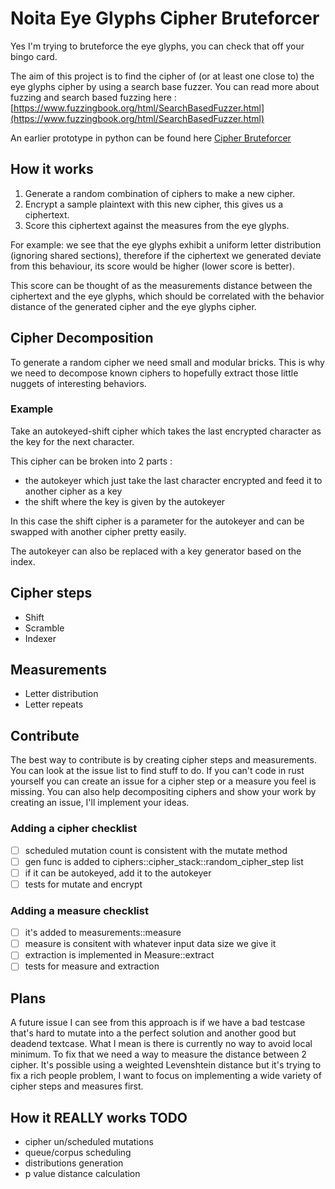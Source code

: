 # Noita Eye Glyphs Cipher Bruteforcer

Yes I'm trying to bruteforce the eye glyphs, you can check that off your bingo card.

The aim of this project is to find the cipher of (or at least one close to) the eye glyphs cipher by using a search base fuzzer. You can read more about fuzzing and search based fuzzing here : [https://www.fuzzingbook.org/html/SearchBasedFuzzer.html](https://www.fuzzingbook.org/html/SearchBasedFuzzer.html)

An earlier prototype in python can be found here [Cipher Bruteforcer](https://github.com/Azertinv/cipher_bruteforcer)

## How it works
1. Generate a random combination of ciphers to make a new cipher.
2. Encrypt a sample plaintext with this new cipher, this gives us a ciphertext.
3. Score this ciphertext against the measures from the eye glyphs.

For example: we see that the eye glyphs exhibit a uniform letter distribution (ignoring shared sections), therefore if the ciphertext we generated deviate from this behaviour, its score would be higher (lower score is better).

This score can be thought of as the measurements distance between the ciphertext and the eye glyphs, which should be correlated with the behavior distance of the generated cipher and the eye glyphs cipher.

## Cipher Decomposition
To generate a random cipher we need small and modular bricks. This is why we need to decompose known ciphers to hopefully extract those little nuggets of interesting behaviors.

### Example
Take an autokeyed-shift cipher which takes the last encrypted character as the key for the next character.

This cipher can be broken into 2 parts :
- the autokeyer which just take the last character encrypted and feed it to another cipher as a key
- the shift where the key is given by the autokeyer

In this case the shift cipher is a parameter for the autokeyer and can be swapped with another cipher pretty easily.

The autokeyer can also be replaced with a key generator based on the index.

## Cipher steps
- Shift
- Scramble
- Indexer

## Measurements
- Letter distribution
- Letter repeats

## Contribute
The best way to contribute is by creating cipher steps and measurements. You can look at the issue list to find stuff to do.
If you can't code in rust yourself you can create an issue for a cipher step or a measure you feel is missing. You can also help decompositing ciphers and show your work by creating an issue, I'll implement your ideas.

### Adding a cipher checklist
- [ ] scheduled mutation count is consistent with the mutate method
- [ ] gen func is added to ciphers::cipher_stack::random_cipher_step list
- [ ] if it can be autokeyed, add it to the autokeyer
- [ ] tests for mutate and encrypt

### Adding a measure checklist
- [ ] it's added to measurements::measure
- [ ] measure is consitent with whatever input data size we give it
- [ ] extraction is implemented in Measure::extract
- [ ] tests for measure and extraction

## Plans
A future issue I can see from this approach is if we have a bad testcase that's hard to mutate into a the perfect solution and another good but deadend textcase. What I mean is there is currently no way to avoid local minimum.
To fix that we need a way to measure the distance between 2 cipher. It's possible using a weighted Levenshtein distance but it's trying to fix a rich people problem, I want to focus on implementing a wide variety of cipher steps and measures first.

## How it REALLY works TODO
- cipher un/scheduled mutations
- queue/corpus scheduling
- distributions generation
- p value distance calculation
